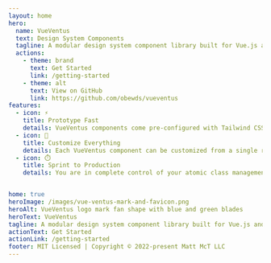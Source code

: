 ```yaml
---
layout: home
hero:
  name: VueVentus
  text: Design System Components
  tagline: A modular design system component library built for Vue.js and Tailwind CSS
  actions:
    - theme: brand
      text: Get Started
      link: /getting-started
    - theme: alt
      text: View on GitHub
      link: https://github.com/obewds/vueventus
features:
  - icon: ⚡️
    title: Prototype Fast
    details: VueVentus components come pre-configured with Tailwind CSS classes and Vue.js component props for logical groups of visual/aesthetic classes.
  - icon: 🧰
    title: Customize Everything
    details: Each VueVentus component can be customized from a single root config file, giving a bird's eye view of the visual design aspects of your app.
  - icon: ⏱️
    title: Sprint to Production
    details: You are in complete control of your atomic class management, and are able to prune your payloads down to DRY goodness on macro and micro levels.


home: true
heroImage: /images/vue-ventus-mark-and-favicon.png
heroAlt: VueVentus logo mark fan shape with blue and green blades
heroText: VueVentus
tagline: A modular design system component library built for Vue.js and Tailwind CSS
actionText: Get Started
actionLink: /getting-started
footer: MIT Licensed | Copyright © 2022-present Matt McT LLC
---
```

